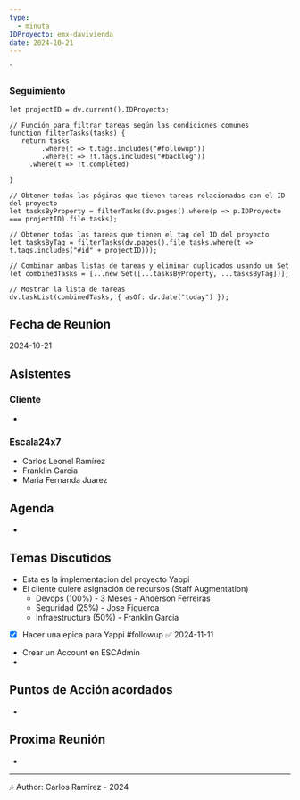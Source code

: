 ```yaml
---
type:
  - minuta
IDProyecto: emx-davivienda
date: 2024-10-21
---
```

`

### Seguimiento

```dataviewjs
let projectID = dv.current().IDProyecto;

// Función para filtrar tareas según las condiciones comunes
function filterTasks(tasks) {
   return tasks
        .where(t => t.tags.includes("#followup"))
        .where(t => !t.tags.includes("#backlog"))
     .where(t => !t.completed)
        
}

// Obtener todas las páginas que tienen tareas relacionadas con el ID del proyecto
let tasksByProperty = filterTasks(dv.pages().where(p => p.IDProyecto === projectID).file.tasks);

// Obtener todas las tareas que tienen el tag del ID del proyecto
let tasksByTag = filterTasks(dv.pages().file.tasks.where(t => t.tags.includes("#id" + projectID)));

// Combinar ambas listas de tareas y eliminar duplicados usando un Set
let combinedTasks = [...new Set([...tasksByProperty, ...tasksByTag])];

// Mostrar la lista de tareas
dv.taskList(combinedTasks, { asOf: dv.date("today") });
 ```
## Fecha de Reunion
2024-10-21

## Asistentes

### Cliente
* 
### Escala24x7
- Carlos Leonel Ramírez
-  Franklin Garcia
- Maria Fernanda Juarez

## Agenda
* 
## Temas Discutidos
*  Esta es la implementacion del proyecto Yappi
* El cliente quiere asignación de recursos (Staff Augmentation)
	* Devops (100%)  - 3 Meses - Anderson Ferreiras 
	* Seguridad (25%) -   Jose Figueroa
	* Infraestructura (50%) -  Franklin Garcia
* [x] Hacer una epica para Yappi #followup ✅ 2024-11-11
* Crear un Account en ESCAdmin
*   

## Puntos de Acción acordados
- 

## Proxima Reunión
*   

---
🎶
Author: Carlos Ramírez - 2024
